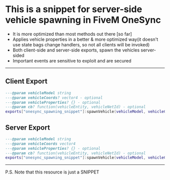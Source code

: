 # This is a snippet for server-side vehicle spawning in FiveM OneSync

* It is more optimized than most methods out there [so far]
* Applies vehicle properties in a better & more optimized way(it doesn't use state bags change handlers, so not all clients will be invoked)
* Both client-side and server-side exports, spawn the vehicles server-sided
* Important events are sensitive to exploit and are secured

<hr>

## Client Export
```lua
---@param vehicleModel string
---@param vehicleCoords? vector4 - optional
---@param vehicleProperties? {} - optional
---@param cb? function(vehicleEntity, vehicleNetId) - optional
exports["onesync_spawning_snippet"]:spawnVehicle(vehicleModel, vehicleCoords, vehicleProperties, cb)
```

## Server Export
```lua
---@param vehicleModel string
---@param vehicleCoords vector4
---@param vehicleProperties? {} - optional
---@param cb? function(vehicleEntity, vehicleNetId) - optional
exports["onesync_spawning_snippet"]:spawnVehicle(vehicleModel, vehicleCoords, vehicleProperties, cb)
```

<hr>

P.S. Note that this resource is just a SNIPPET
